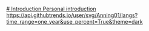 [# Introduction
Personal introduction
](https://api.githubtrends.io/user/svg/Anning01/langs?time_range=one_year&use_percent=True&theme=dark)https://api.githubtrends.io/user/svg/Anning01/langs?time_range=one_year&use_percent=True&theme=dark
